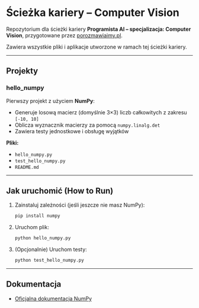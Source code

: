 # Ścieżka kariery – Computer Vision

Repozytorium dla ścieżki kariery **Programista AI – specjalizacja: Computer Vision**, przygotowane przez [porozmawiaimy.pl](https://porozmawiaimy.pl).

Zawiera wszystkie pliki i aplikacje utworzone w ramach tej ścieżki kariery.

---

## Projekty

### hello_numpy

Pierwszy projekt z użyciem **NumPy**:

- Generuje losową macierz (domyślnie 3×3) liczb całkowitych z zakresu `[-10, 10]`
- Oblicza wyznacznik macierzy za pomocą `numpy.linalg.det`
- Zawiera testy jednostkowe i obsługę wyjątków

**Pliki:**

- `hello_numpy.py`
- `test_hello_numpy.py`
- `README.md`

---

## Jak uruchomić (How to Run)

1. Zainstaluj zależności (jeśli jeszcze nie masz NumPy):

   ```bash
   pip install numpy
   ```

2. Uruchom plik:

   ```bash
   python hello_numpy.py
   ```

3. (Opcjonalnie) Uruchom testy:
   ```bash
   python test_hello_numpy.py
   ```

---

## Dokumentacja

- [Oficjalna dokumentacja NumPy](https://numpy.org/doc/)
